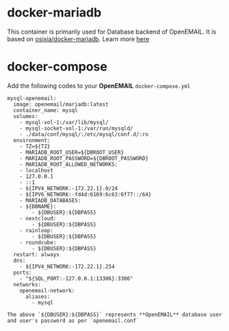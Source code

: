 # docker-mariadb

This container is primarily used for Database backend of OpenEMAIL. It is based on [osixia/docker-mariadb](https://github.com/osixia/docker-mariadb). Learn more [here](https://github.com/osixia/docker-mariadb/blob/stable/README.md)

# docker-compose 

Add the following codes to your **OpenEMAIL** `docker-compose.yml`
```
mysql-openemail:
  image: openemail/mariadb:latest
  container_name: mysql
  volumes:
    - mysql-vol-1:/var/lib/mysql/
    - mysql-socket-vol-1:/var/run/mysqld/
    - ./data/conf/mysql/:/etc/mysql/conf.d/:ro
  environment:
    - TZ=${TZ}
    - MARIADB_ROOT_USER=${DBROOT_USER}
    - MARIADB_ROOT_PASSWORD=${DBROOT_PASSWORD}
    - MARIADB_ROOT_ALLOWED_NETWORKS: 
    - localhost
    - 127.0.0.1
    - ::1
    - ${IPV4_NETWORK:-172.22.1}.0/24
    - ${IPV6_NETWORK:-fd4d:6169:6c63:6f77::/64}
    - MARIADB_DATABASES:
    - ${DBNAME}:
        - ${DBUSER}:${DBPASS}
    - nextcloud:
        - ${DBUSER}:${DBPASS}     
    - rainloop:
        - ${DBUSER}:${DBPASS}
    - roundcube:
        - ${DBUSER}:${DBPASS}
  restart: always
  dns:
    - ${IPV4_NETWORK:-172.22.1}.254
  ports:
    - "${SQL_PORT:-127.0.0.1:13306}:3306"
  networks:
    openemail-network:
      aliases:
        - mysql

The above `${DBUSER}:${DBPASS}` represents **OpenEMAIL** database user and user's password as per `openemail.conf`
